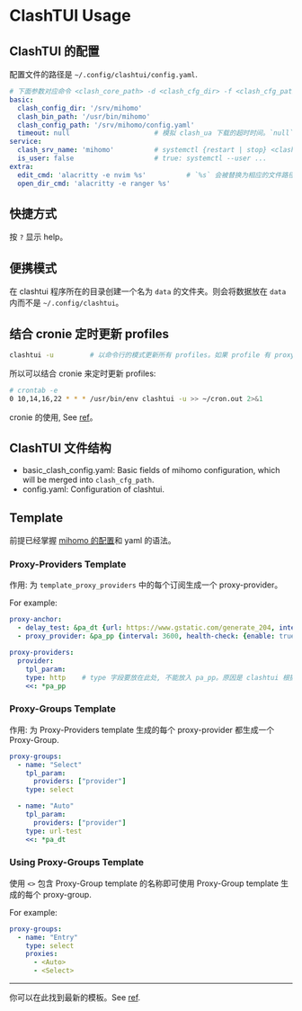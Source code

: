 # ClashTUI Usage

## ClashTUI 的配置

配置文件的路径是 `~/.config/clashtui/config.yaml`.

```yaml
# 下面参数对应命令 <clash_core_path> -d <clash_cfg_dir> -f <clash_cfg_path>
basic:
  clash_config_dir: '/srv/mihomo'
  clash_bin_path: '/usr/bin/mihomo'
  clash_config_path: '/srv/mihomo/config.yaml'
  timeout: null                     # 模拟 clash_ua 下载的超时时间。`null` 表示没有超时时间。单位是`秒`。
service:
  clash_srv_name: 'mihomo'          # systemctl {restart | stop} <clash_srv_name>
  is_user: false                    # true: systemctl --user ...
extra:
  edit_cmd: 'alacritty -e nvim %s'          # `%s` 会被替换为相应的文件路径。如果为空, 则使用 `xdg-open` 打开文件。
  open_dir_cmd: 'alacritty -e ranger %s'
```

## 快捷方式

按 `?` 显示 help。

## 便携模式

在 clashtui 程序所在的目录创建一个名为 `data` 的文件夹。则会将数据放在 `data` 内而不是 `~/.config/clashtui`。

## 结合 cronie 定时更新 profiles

```sh
clashtui -u         # 以命令行的模式更新所有 profiles。如果 profile 有 proxy-providers, 同时也会更新它们。
```

所以可以结合 cronie 来定时更新 profiles:

```sh
# crontab -e
0 10,14,16,22 * * * /usr/bin/env clashtui -u >> ~/cron.out 2>&1
```

cronie 的使用, See [ref](https://wiki.archlinuxcn.org/wiki/Cron)。

## ClashTUI 文件结构

- basic_clash_config.yaml: Basic fields of mihomo configuration, which will be merged into `clash_cfg_path`.
- config.yaml: Configuration of clashtui.

## Template

前提已经掌握 [mihomo 的配置](https://wiki.metacubex.one/config/)和 yaml 的语法。

### Proxy-Providers Template

作用: 为 `template_proxy_providers` 中的每个订阅生成一个 proxy-provider。

For example:

```yaml
proxy-anchor:
  - delay_test: &pa_dt {url: https://www.gstatic.com/generate_204, interval: 300}
  - proxy_provider: &pa_pp {interval: 3600, health-check: {enable: true, url: https://www.gstatic.com/generate_204, interval: 300}}

proxy-providers:
  provider:
    tpl_param:
    type: http    # type 字段要放在此处, 不能放入 pa_pp。原因是 clashtui 根据这个字段检测是否是网络资源。
    <<: *pa_pp
```

### Proxy-Groups Template

作用: 为 Proxy-Providers template 生成的每个 proxy-provider 都生成一个 Proxy-Group.

```yaml
proxy-groups:
  - name: "Select"
    tpl_param:
      providers: ["provider"]
    type: select

  - name: "Auto"
    tpl_param:
      providers: ["provider"]
    type: url-test
    <<: *pa_dt
```

### Using Proxy-Groups Template

使用 `<>` 包含 Proxy-Group template 的名称即可使用 Proxy-Group template 生成的每个 proxy-group.

For example:

```yaml
proxy-groups:
  - name: "Entry"
    type: select
    proxies:
      - <Auto>
      - <Select>
```

---

你可以在此找到最新的模板。See [ref](https://github.com/JohanChane/clashtui/tree/main/InstallRes/templates).
